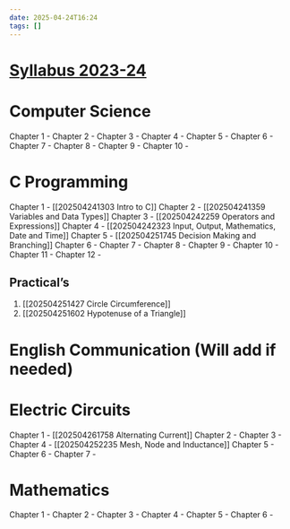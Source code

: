 ```yaml
---
date: 2025-04-24T16:24
tags: []
---
```

# [Syllabus 2023-24](https://www.svnit.ac.in/web/department/ai/pdf/curriculum/BTech-AI-2023-24-Curriculum-First-Year-Syllabus.pdf)

# Computer Science

Chapter 1 - 
Chapter 2 - 
Chapter 3 - 
Chapter 4 - 
Chapter 5 - 
Chapter 6 - 
Chapter 7 - 
Chapter 8 - 
Chapter 9 - 
Chapter 10 - 

# C Programming

Chapter 1 - [[202504241303 Intro to C]]
Chapter 2 - [[202504241359 Variables and Data Types]]
Chapter 3 - [[202504242259 Operators and Expressions]]
Chapter 4 - [[202504242323 Input, Output, Mathematics, Date and Time]]
Chapter 5 - [[202504251745 Decision Making and Branching]]
Chapter 6 - 
Chapter 7 - 
Chapter 8 - 
Chapter 9 - 
Chapter 10 - 
Chapter 11 - 
Chapter 12 - 

## Practical’s

1. [[202504251427 Circle Circumference]]
2. [[202504251602 Hypotenuse of a Triangle]]
# English Communication (Will add if needed)

# Electric Circuits

Chapter 1 - [[202504261758 Alternating Current]]
Chapter 2 - 
Chapter 3 - 
Chapter 4 - [[202504252235 Mesh, Node and Inductance]]
Chapter 5 - 
Chapter 6 - 
Chapter 7 - 

# Mathematics

Chapter 1 - 
Chapter 2 - 
Chapter 3 - 
Chapter 4 - 
Chapter 5 - 
Chapter 6 - 